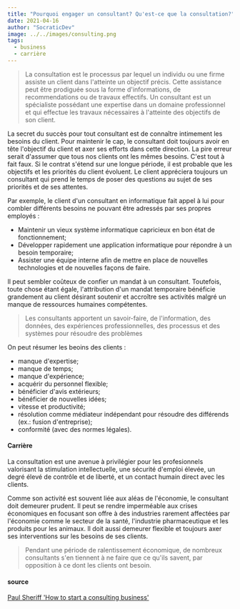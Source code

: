 ```yaml
---
title: "Pourquoi engager un consultant? Qu'est-ce que la consultation?"
date: 2021-04-16
author: "SocraticDev"
image: ../../images/consulting.png
tags:
  - business
  - carrière
---
```


> La consultation est le processus par lequel un individu ou une firme assiste un client dans l'atteinte un objectif précis. Cette assistance peut être prodiguée sous la forme d'informations, de recommendations ou de travaux effectifs. Un consultant est un spécialiste possédant une expertise dans un domaine professionnel et qui effectue les travaux nécessaires à l'atteinte des objectifs de son client.

La secret du succès pour tout consultant est de connaître intimement les besoins du client. Pour maintenir le cap, le consultant doit toujours avoir en tête l'objectif du client et axer ses efforts dans cette direction. La pire erreur serait d'assumer que tous nos clients ont les mêmes besoins. C'est tout à fait faux. Si le contrat s'étend sur une longue période, il est probable que les objectifs et les priorités du client évoluent. Le client appréciera toujours un consultant qui prend le temps de poser des questions au sujet de ses priorités et de ses attentes.

Par exemple, le client d'un consultant en informatique fait appel à lui pour combler différents besoins ne pouvant être adressés par ses propres employés : 

- Maintenir un vieux système informatique capricieux en bon état de fonctionnement;
- Développer rapidement une application informatique pour répondre à un besoin temporaire;
- Assister une équipe interne afin de mettre en place de nouvelles technologies et de nouvelles façons de faire.

Il peut sembler coûteux de confier un mandat à un consultant. Toutefois, toute chose étant égale, l'attribution d'un mandat temporaire bénéficie grandement au client désirant soutenir et accroître ses activités malgré un manque de ressources humaines compétentes.

> Les consultants apportent un savoir-faire, de l'information, des données, des expériences professionnelles, des processus et des systèmes pour résoudre des problèmes

On peut résumer les beoins des clients :

- manque d'expertise;
- manque de temps;
- manque d'expérience;
- acquérir du personnel flexible;
- bénéficier d'avis extérieurs;
- bénéficier de nouvelles idées;
- vitesse et productivité;
- résolution comme médiateur indépendant pour résoudre des différends (ex.: fusion d'entreprise);
- conformité (avec des normes légales).

#### Carrière

La consultation est une avenue à privilégier pour les profesionnels valorisant la stimulation intellectuelle, une sécurité d'emploi élevée, un degré élevé de contrôle et de liberté, et un contact humain direct avec les clients.

Comme son activité est souvent liée aux aléas de l'économie, le consultant doit demeurer prudent. Il peut se rendre imperméable aux crises économiques en focusant son offre à des industries rarement affectées par l'économie comme le secteur de la santé, l'industrie pharmaceutique et les produits pour les animaux. Il doit aussi demeurer flexible et toujours axer ses interventions sur les besoins de ses clients.

> Pendant une période de ralentissement économique, de nombreux consultants s'en tiennent à ne faire que ce qu'ils savent, par opposition à ce dont les clients ont besoin.

#### source

[Paul Sheriff 'How to start a consulting business'](https://app.pluralsight.com/library/courses/start-run-consulting-business/table-of-contents)
